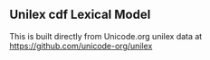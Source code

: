 Unilex cdf Lexical Model
----------------------

This is built directly from Unicode.org unilex data at
https://github.com/unicode-org/unilex
